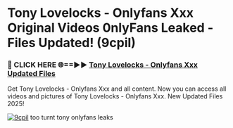 # Tony Lovelocks - Onlyfans Xxx Original Videos 0nlyFans Leaked - Files Updated! (9cpil)

<h3>🔴 CLICK HERE 🌐==►► <a href="https://tinyurl.com/ms9xzufz" rel="nofollow">Tony Lovelocks - Onlyfans Xxx Updated Files</a></h3>

Get Tony Lovelocks - Onlyfans Xxx and all content. Now you can access all videos and pictures of Tony Lovelocks - Onlyfans Xxx. New Updated Files 2025!

[![9cpil](https://i.imgur.com/PQ7UWWw.gif)](https://tinyurl.com/ms9xzufz)
too turnt tony onlyfans leaks